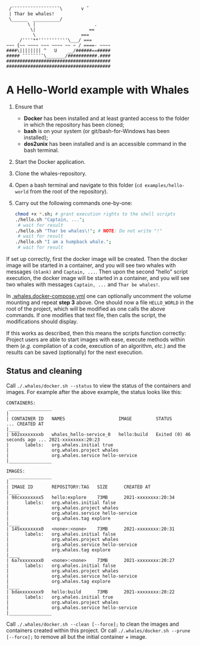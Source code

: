 ```
 /¯¯¯¯¯¯¯¯¯¯¯¯¯¯¯¯¯¯\       v ˇ
 | Thar be whales!
 \______  __________/
        \ |                      .
         \|                    ==
          \                 ===
     /''''**'''''''''''\___/ ===
~~~ {~~ ~~~~ ~~~ ~~~~ ~~ ~ / ====- ~~~~
####\|||||||| ^   U    __/######==#####
##### ¯¯¯¯¯¯¯¯\_______/###########.####
#######################################
#######################################
```

# A Hello-World example with Whales #

1. Ensure that
    - **Docker** has been installed and at least granted access to the folder in which the repository has been cloned;
    - **bash** is on your system (or git/bash-for-Windows has been installed);
    - **dos2unix** has been installed and is an accessible command in the bash terminal.
2. Start the Docker application.
3. Clone the whales-repository.
4. Open a bash terminal and
     navigate to this folder (`cd examples/hello-world` from the root of the repository).
5. Carry out the following commands one-by-one:

    ```bash
    chmod +x *.sh; # grant execution rights to the shell scripts
    ./hello.sh "Captain, ...";
     # wait for result
    ./hello.sh "Thar be whales\!"; # NOTE: Do not write "!"
     # wait for result
    ./hello.sh "I am a humpback whale.";
     # wait for result
    ```

If set up correctly, first the docker image will be created.
Then the docker image will be started in a container,
and you will see two whales with messages `(blank)` and `Captain, ...`.
Then upon the second "hello" script execution, the docker image will be started in a container,
and you will see two whales with messages `Captain, ...` and `Thar be whales!`.

In [.whales.docker-compose.yml](.whales.docker-compose.yml)
one can optionally uncomment the volume mounting and repeat **step 3** above.
One should now a file `HELLO_WORLD` in the root of the project,
which will be modified as one calls the above commands.
If one modifies that text file, then calls the script,
the modifications should display.

If this works as described, then this means the scripts function correctly:
Project users are able to start images with ease, execute methods within them
(_e.g._ compilation of a code, execution of an algorithm, _etc._)
and the results can be saved (optionally) for the next execution.

## Status and cleaning ##

Call `./.whales/docker.sh --status` to view the status of the containers and images.
For example after the above example, the status looks like this:

```
CONTAINERS:
 ________________
|
| CONTAINER ID   NAMES                    IMAGE         STATUS                    ... CREATED AT
|____
| b02xxxxxxxxb   whales_hello-service_0   hello:build   Exited (0) 46 seconds ago ... 2021-xxxxxxxx:20:23
|      labels:   org.whales.initial true
|                org.whales.project whales
|                org.whales.service hello-service
|________________

IMAGES:
 ________________
|
| IMAGE ID       REPOSITORY:TAG   SIZE      CREATED AT
|____
| 98cxxxxxxxx5   hello:explore    73MB      2021-xxxxxxxx:20:34
|      labels:   org.whales.initial false
|                org.whales.project whales
|                org.whales.service hello-service
|                org.whales.tag explore
|____
| 145xxxxxxxx0   <none>:<none>    73MB      2021-xxxxxxxx:20:31
|      labels:   org.whales.initial false
|                org.whales.project whales
|                org.whales.service hello-service
|                org.whales.tag explore
|____
| 6a7xxxxxxxx0   <none>:<none>    73MB      2021-xxxxxxxx:20:27
|      labels:   org.whales.initial false
|                org.whales.project whales
|                org.whales.service hello-service
|                org.whales.tag explore
|____
| bdaxxxxxxxx9   hello:build      73MB      2021-xxxxxxxx:20:22
|      labels:   org.whales.initial true
|                org.whales.project whales
|                org.whales.service hello-service
|________________
```

Call `./.whales/docker.sh --clean [--force];` to clean the images and containers created within this project.
Or call `./.whales/docker.sh --prune [--force];` to remove all but the initial container + image.
